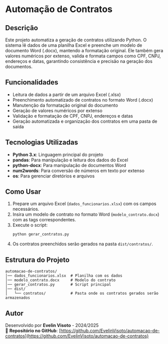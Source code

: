 # Automação de Contratos

## Descrição
Este projeto automatiza a geração de contratos utilizando Python. O sistema lê dados de uma planilha Excel e preenche um modelo de documento Word (.docx), mantendo a formatação original. Ele também gera valores numéricos por extenso, valida e formata campos como CPF, CNPJ, endereços e datas, garantindo consistência e precisão na geração dos documentos.

## Funcionalidades
- Leitura de dados a partir de um arquivo Excel (.xlsx)
- Preenchimento automatizado de contratos no formato Word (.docx)
- Manutenção da formatação original do documento
- Geração de valores numéricos por extenso
- Validação e formatação de CPF, CNPJ, endereços e datas
- Geração automatizada e organização dos contratos em uma pasta de saída

## Tecnologias Utilizadas
- **Python 3.x**: Linguagem principal do projeto
- **pandas**: Para manipulação e leitura dos dados do Excel
- **python-docx**: Para manipulação de documentos Word
- **num2words**: Para conversão de números em texto por extenso
- **os**: Para gerenciar diretórios e arquivos

## Como Usar
1. Prepare um arquivo Excel (`dados_funcionarios.xlsx`) com os campos necessários.
2. Insira um modelo de contrato no formato Word (`modelo_contrato.docx`) com as tags correspondentes.
3. Execute o script:
   ```sh
   python gerar_contratos.py
   ```
4. Os contratos preenchidos serão gerados na pasta `dist/contratos/`.

## Estrutura do Projeto
```
automacao-de-contratos/
│── dados_funcionarios.xlsx  # Planilha com os dados
│── modelo_contrato.docx     # Modelo do contrato
│── gerar_contratos.py       # Script principal
│── dist/
│   └── contratos/           # Pasta onde os contratos gerados serão armazenados
```

## Autor
Desenvolvido por **Evelin Visoto** - 2024/2025  
📌 **Repositório no GitHub**: [https://github.com/EvelinVisoto/automacao-de-contratos](https://github.com/EvelinVisoto/automacao-de-contratos)
